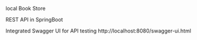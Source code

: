 local Book Store

REST API in SpringBoot

 Integrated Swagger UI for API testing
 http://localhost:8080/swagger-ui.html
